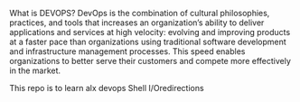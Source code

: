 What is DEVOPS? DevOps is the combination of cultural philosophies, 
practices, and tools that increases an organization’s ability to deliver applications
and services at high velocity: evolving and improving products at a faster pace than
organizations using traditional software development and infrastructure management processes. 
This speed enables organizations to better serve their customers and compete more effectively in the market.

This repo is to learn alx devops
Shell I/Oredirections

